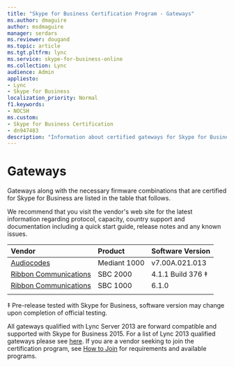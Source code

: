 ```yaml
---
title: "Skype for Business Certification Program - Gateways"
ms.author: dmaguire
author: msdmaguire
manager: serdars
ms.reviewer: dougand
ms.topic: article
ms.tgt.pltfrm: lync
ms.service: skype-for-business-online
ms.collection: Lync
audience: Admin
appliesto:
- Lync
- Skype for Business 
localization_priority: Normal
f1.keywords:
- NOCSH
ms.custom:
- Skype for Business Certification
- dn947483
description: "Information about certified gateways for Skype for Business."
---
```


# Gateways
Gateways along with the necessary firmware combinations that are certified for Skype for Business are listed in the table that follows. 

We recommend that you visit the vendor's web site for the latest information regarding protocol, capacity, country support and documentation including a quick start guide, release notes and any known issues.

|Vendor  |Product  |Software Version  |
|:---------|:---------|:---------|
|[Audiocodes](https://www.audiocodes.com/products/microsoft-skype-for-business-gateway)|      Mediant 1000   |   v7.00A.021.013      |
|[Ribbon Communications](https://ribboncommunications.com/solutions/enterprise-solutions/microsoft-skype-business) | SBC 2000 | 4.1.1 Build 376 &Dagger;        |
|[Ribbon Communications](https://ribboncommunications.com/solutions/enterprise-solutions/microsoft-skype-business)|  SBC 1000 | 6.1.0 |
|      |         |         |

 
&Dagger; Pre-release tested with Skype for Business, software version may change upon completion of official testing.

All gateways qualified with Lync Server 2013 are forward compatible and supported with Skype for Business 2015. For a list of Lync 2013 qualified gateways please see [here](../lync-cert/qualified-ip-pbx-gateway.md).
If you are a vendor seeking to join the certification program, see [How to Join](how-to-join.md) for requirements and available programs.


